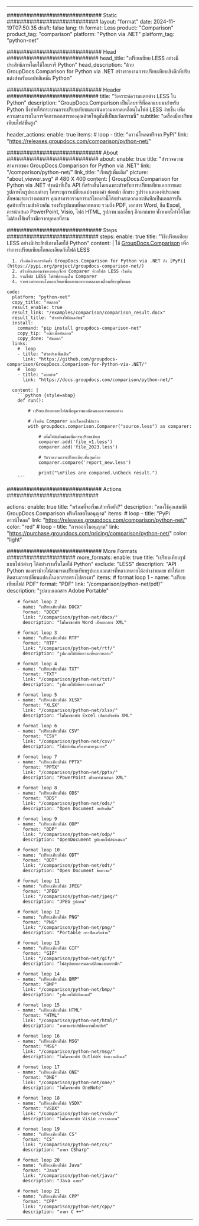 
---
############################# Static ############################
layout: "format"
date:  2024-11-19T07:50:35
draft: false
lang: th
format: Less
product: "Comparison"
product_tag: "comparison"
platform: "Python via .NET"
platform_tag: "python-net"

############################# Head ############################
head_title: "เปรียบเทียบ LESS อย่างมีประสิทธิภาพโดยใช้ไลบรารี Python"
head_description: "ด้วย GroupDocs.Comparison for Python via .NET สร้างรายงานการเปรียบเทียบเชิงลึกที่ปรับแต่งสำหรับแอปพลิเคชัน Python"

############################# Header ############################
title: "วิเคราะห์ความแตกต่าง LESS ใน Python" 
description: "GroupDocs.Comparison เป็นไลบรารีที่ออกแบบมาสำหรับ Python ซึ่งช่วยให้กระบวนการเปรียบเทียบและเน้นความคลาดเคลื่อนในไฟล์ LESS ง่ายขึ้น เพิ่มความสามารถในการจัดการเอกสารของคุณด้วยโซลูชันที่เป็นนวัตกรรมนี้"
subtitle: "เครื่องมือเปรียบเทียบไฟล์ขั้นสูง" 

header_actions:
  enable: true
  items:
    #  loop
    - title: "ดาวน์โหลดฟรีจาก PyPi"
      link: "https://releases.groupdocs.com/comparison/python-net/"
      
############################# About ############################
about:
    enable: true
    title: "สำรวจความสามารถของ GroupDocs.Comparison for Python via .NET"
    link: "/comparison/python-net/"
    link_title: "เรียนรู้เพิ่มเติม"
    picture: "about_viewer.svg" # 480 X 400
    content: |
       GroupDocs.Comparison for Python via .NET ทำหน้าที่เป็น API ที่สร้างขึ้นโดยเฉพาะสำหรับการเปรียบเทียบเอกสารและรูปภาพในรูปแบบต่างๆ โดยระบุการเปลี่ยนแปลงของคำ ย่อหน้า อักขระ รูปร่าง และองค์ประกอบลักษณะระหว่างเอกสาร คุณสามารถรวมการแก้ไขเหล่านี้ได้อย่างสะดวกและบันทึกเป็นเอกสารขั้นสุดท้ายที่รวมเข้าด้วยกัน รองรับรูปแบบที่หลากหลาย รวมถึง PDF, เอกสาร Word, ชีต Excel, การนำเสนอ PowerPoint, Visio, ไฟล์ HTML, รูปภาพ และอื่นๆ อีกมากมาย ทั้งหมดนี้ทำได้โดยไม่ต้องใช้เครื่องมือจากบุคคลที่สาม

############################# Steps ############################
steps:
    enable: true
    title: "วิธีเปรียบเทียบ LESS อย่างมีประสิทธิภาพโดยใช้ Python"
    content: |
      ใช้ [GroupDocs.Comparison](https://products.groupdocs.com/comparison/python-net/) เพื่อทำการเปรียบเทียบโดยละเอียดกับไฟล์ LESS
      
      1. เริ่มต้นด้วยการติดตั้ง GroupDocs.Comparison for Python via .NET ถึง [PyPi](https://pypi.org/project/groupdocs-comparison-net/)
      2. สร้างอินสแตนซ์ของออบเจ็กต์ Comparer ด้วยไฟล์ LESS เริ่มต้น
      3. รวมไฟล์ LESS ไฟล์ที่สองลงใน Comparer
      4. รวบรวมรายงานโดยละเอียดเพื่อแยกแยะความคลาดเคลื่อนที่ระบุทั้งหมด
   
    code:
      platform: "python-net"
      copy_title: "คัดลอก"
      result_enable: true
      result_link: "/examples/comparison/comparison_result.docx"
      result_title: "ตัวอย่างไฟล์ผลลัพธ์"
      install:
        command: "pip install groupdocs-comparison-net"
        copy_tip: "คลิกเพื่อคัดลอก"
        copy_done: "คัดลอก"
      links:
        #  loop
        - title: "ตัวอย่างเพิ่มเติม"
          link: "https://github.com/groupdocs-comparison/GroupDocs.Comparison-for-Python-via-.NET/"
        #  loop
        - title: "เอกสาร"
          link: "https://docs.groupdocs.com/comparison/python-net/"
          
      content: |
        ```python {style=abap}
        def run():

            # เปรียบเทียบหลายไฟล์เพื่อดูความเหมือนและความแตกต่าง

            # เริ่มต้น Comparer และโหลดไฟล์แรก
            with groupdocs.comparison.Comparer("source.less") as comparer:

                # เพิ่มไฟล์เพิ่มเติมเพื่อการเปรียบเทียบ
                comparer.add('file_v1.less')
                comparer.add('file_2023.less')

                # รับรายงานการเปรียบเทียบขั้นสุดท้าย
                comparer.compare('report_new.less')

                print("\nFiles are compared.\nCheck result.")
        ```            

############################# Actions ############################

actions:
  enable: true
  title: "พร้อมที่จะเริ่มแล้วหรือยัง?"
  description: "ลองใช้คุณสมบัติ GroupDocs.Comparison ฟรีหรือขอใบอนุญาต"
  items:
    #  loop
    - title: "PyPi ดาวน์โหลด"
      link: "https://releases.groupdocs.com/comparison/python-net/"
      color: "red"
        #  loop
    - title: "การออกใบอนุญาต"
      link: "https://purchase.groupdocs.com/pricing/comparison/python-net/"
      color: "light"


############################# More Formats #####################
more_formats:
    enable: true
    title: "เปรียบเทียบรูปแบบไฟล์ต่างๆ ได้อย่างราบรื่นโดยใช้ Python"
    exclude: "LESS"
    description: "API Python ของเราช่วยให้สามารถเปรียบเทียบรูปแบบเอกสารที่หลากหลายได้อย่างง่ายดาย ทำให้การติดตามการเปลี่ยนแปลงในเอกสารตรงไปตรงมา"
    items: 
        # format loop 1
        - name: "เปรียบเทียบไฟล์ PDF"
          format: "PDF"
          link: "/comparison/python-net/pdf/"
          description: "รูปแบบเอกสาร Adobe Portable"

        # format loop 2
        - name: "เปรียบเทียบไฟล์ DOCX"
          format: "DOCX"
          link: "/comparison/python-net/docx/"
          description: "ไมโครซอฟท์ Word เปิดเอกสาร XML"

        # format loop 3
        - name: "เปรียบเทียบไฟล์ RTF"
          format: "RTF"
          link: "/comparison/python-net/rtf/"
          description: "รูปแบบไฟล์ข้อความที่หลากหลาย"

        # format loop 4
        - name: "เปรียบเทียบไฟล์ TXT"
          format: "TXT"
          link: "/comparison/python-net/txt/"
          description: "รูปแบบไฟล์ข้อความธรรมดา"

        # format loop 5
        - name: "เปรียบเทียบไฟล์ XLSX"
          format: "XLSX"
          link: "/comparison/python-net/xlsx/"
          description: "ไมโครซอฟท์ Excel เปิดสเปรดชีต XML"

        # format loop 6
        - name: "เปรียบเทียบไฟล์ CSV"
          format: "CSV"
          link: "/comparison/python-net/csv/"
          description: "ไฟล์ค่าคั่นเครื่องหมายจุลภาค"

        # format loop 7
        - name: "เปรียบเทียบไฟล์ PPTX"
          format: "PPTX"
          link: "/comparison/python-net/pptx/"
          description: "PowerPoint เปิดการนำเสนอ XML"

        # format loop 8
        - name: "เปรียบเทียบไฟล์ ODS"
          format: "ODS"
          link: "/comparison/python-net/ods/"
          description: "Open Document สเปรดชีต"

        # format loop 9
        - name: "เปรียบเทียบไฟล์ ODP"
          format: "ODP"
          link: "/comparison/python-net/odp/"
          description: "OpenDocument รูปแบบไฟล์นำเสนอ"

        # format loop 10
        - name: "เปรียบเทียบไฟล์ ODT"
          format: "ODT"
          link: "/comparison/python-net/odt/"
          description: "Open Document ข้อความ"

        # format loop 11
        - name: "เปรียบเทียบไฟล์ JPEG"
          format: "JPEG"
          link: "/comparison/python-net/jpeg/"
          description: "JPEG รูปภาพ"

        # format loop 12
        - name: "เปรียบเทียบไฟล์ PNG"
          format: "PNG"
          link: "/comparison/python-net/png/"
          description: "Portable กราฟิกเครือข่าย"

        # format loop 13
        - name: "เปรียบเทียบไฟล์ GIF"
          format: "GIF"
          link: "/comparison/python-net/gif/"
          description: "ไฟล์รูปแบบการแลกเปลี่ยนแบบกราฟิก"

        # format loop 14
        - name: "เปรียบเทียบไฟล์ BMP"
          format: "BMP"
          link: "/comparison/python-net/bmp/"
          description: "รูปแบบไฟล์บิตแมป"

        # format loop 15
        - name: "เปรียบเทียบไฟล์ HTML"
          format: "HTML"
          link: "/comparison/python-net/html/"
          description: "ภาษามาร์กอัปข้อความไฮเปอร์"

        # format loop 16
        - name: "เปรียบเทียบไฟล์ MSG"
          format: "MSG"
          link: "/comparison/python-net/msg/"
          description: "ไมโครซอฟท์ Outlook ข้อความอีเมล"

        # format loop 17
        - name: "เปรียบเทียบไฟล์ ONE"
          format: "ONE"
          link: "/comparison/python-net/one/"
          description: "ไมโครซอฟท์ OneNote"

        # format loop 18
        - name: "เปรียบเทียบไฟล์ VSDX"
          format: "VSDX"
          link: "/comparison/python-net/vsdx/"
          description: "ไมโครซอฟท์ Visio การวาดภาพ"

        # format loop 19
        - name: "เปรียบเทียบไฟล์ CS"
          format: "CS"
          link: "/comparison/python-net/cs/"
          description: "ภาษา CSharp"

        # format loop 20
        - name: "เปรียบเทียบไฟล์ Java"
          format: "Java"
          link: "/comparison/python-net/java/"
          description: "Java ภาษา"
          
        # format loop 21
        - name: "เปรียบเทียบไฟล์ CPP"
          format: "CPP"
          link: "/comparison/python-net/cpp/"
          description: "ภาษา C ++"
---